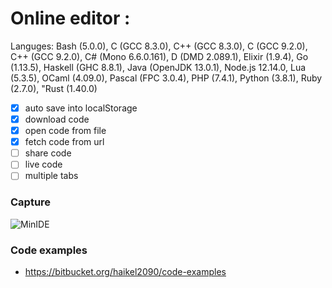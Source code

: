 # Online editor : 
Languges: Bash (5.0.0), C (GCC 8.3.0), C++ (GCC 8.3.0), C (GCC 9.2.0), C++ (GCC 9.2.0), 
  C# (Mono 6.6.0.161), D (DMD 2.089.1), Elixir (1.9.4), Go (1.13.5), Haskell (GHC 8.8.1), 
  Java (OpenJDK 13.0.1), Node.js 12.14.0, Lua (5.3.5), 
  OCaml (4.09.0), Pascal (FPC 3.0.4), PHP (7.4.1), 
  Python (3.8.1), Ruby (2.7.0), "Rust (1.40.0)

- [x] auto save into localStorage
- [x] download code
- [x] open code from file
- [x] fetch code from url
- [ ] share code
- [ ] live code
- [ ] multiple tabs

### Capture
![MinIDE](https://i.ibb.co/t3mvVsS/Annotation-2020-01-21-002405.png)

### Code examples
- https://bitbucket.org/haikel2090/code-examples